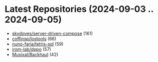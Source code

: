 # Latest Repositories (2024-09-03 .. 2024-09-05)

- [skydoves/server-driven-compose](https://github.com/skydoves/server-driven-compose) (161)
- [coffinsp/lostools](https://github.com/coffinsp/lostools) (66)
- [nuno-faria/tetris-sql](https://github.com/nuno-faria/tetris-sql) (59)
- [irom-lab/dppo](https://github.com/irom-lab/dppo) (57)
- [Musixal/Backhaul](https://github.com/Musixal/Backhaul) (42)

